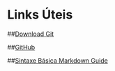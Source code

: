  #  Links Úteis

##[Download Git](https://git-scm.com/download)  

##[GitHub](https://github.com/)

##[Sintaxe Básica Markdown Guide](https://www.markdownguide.org/basic-syntax)
